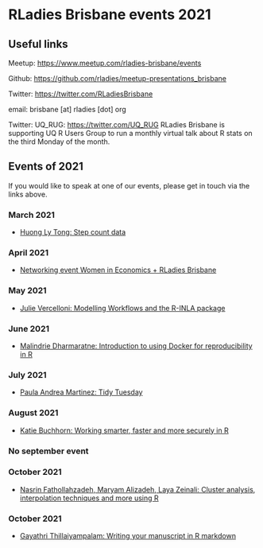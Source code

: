 # RLadies Brisbane events 2021

## Useful links

Meetup: https://www.meetup.com/rladies-brisbane/events			

Github: https://github.com/rladies/meetup-presentations_brisbane		

Twitter: https://twitter.com/RLadiesBrisbane

email: brisbane [at] rladies [dot] org 

Twitter: UQ_RUG: https://twitter.com/UQ_RUG RLadies Brisbane is supporting UQ R Users Group to run a monthly virtual talk about R stats on the third Monday of the month.

## Events of 2021

If you would like to speak at one of our events, please get in touch via the links above.

### March 2021

* [Huong Ly Tong: Step count data ](https://github.com/rladies/meetup-presentations_brisbane/blob/master/2021/03/README.md)

### April 2021

* [Networking event Women in Economics + RLadies Brisbane](https://github.com/rladies/meetup-presentations_brisbane/blob/master/2021/04/README.md)

### May 2021

* [Julie Vercelloni: Modelling Workflows and the R-INLA package](https://github.com/rladies/meetup-presentations_brisbane/blob/master/2021/05/README.md)

### June 2021

* [Malindrie Dharmaratne: Introduction to using Docker for reproducibility in R](https://github.com/rladies/meetup-presentations_brisbane/tree/master/2021/06/README.md)

### July 2021

* [Paula Andrea Martinez: Tidy Tuesday](https://github.com/rladies/meetup-presentations_brisbane/tree/master/2021/07/README.md)

### August 2021

* [Katie Buchhorn: Working smarter, faster and more securely in R](https://github.com/rladies/meetup-presentations_brisbane/tree/master/2021/08/README.md)

### No september event

### October 2021

* [Nasrin Fathollahzadeh, Maryam Alizadeh, Laya Zeinali: Cluster analysis, interpolation techniques and more using R](https://github.com/rladies/meetup-presentations_brisbane/tree/master/2021/10/README.md)

### October 2021

* [Gayathri Thillaiyampalam: Writing your manuscript in R markdown](https://github.com/rladies/meetup-presentations_brisbane/tree/master/2021/11/README.md)




